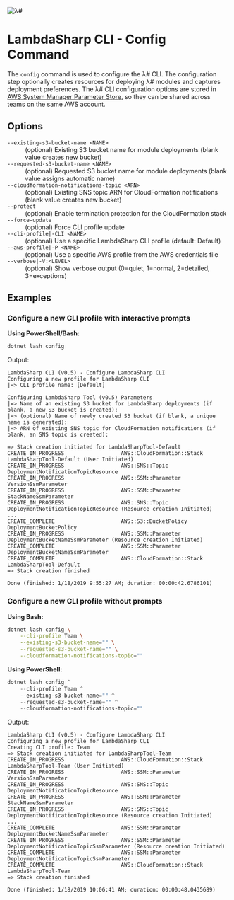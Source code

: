 ![λ#](../../../Docs/LambdaSharp_v2_small.png)

# LambdaSharp CLI - Config Command

The `config` command is used to configure the λ# CLI. The configuration step optionally creates resources for deploying λ# modules and captures deployment preferences. The λ# CLI configuration options are stored in [AWS System Manager Parameter Store](https://docs.aws.amazon.com/systems-manager/latest/userguide/systems-manager-paramstore.html), so they can be shared across teams on the same AWS account.

## Options

<dl>

<dt><code>--existing-s3-bucket-name &lt;NAME&gt;</code></dt>
<dd>(optional) Existing S3 bucket name for module deployments (blank value creates new bucket)</dd>

<dt><code>--requested-s3-bucket-name &lt;NAME&gt;</code></dt>
<dd>(optional) Requested S3 bucket name for module deployments (blank value assigns automatic name)</dd>

<dt><code>--cloudformation-notifications-topic &lt;ARN&gt;</code></dt>
<dd>(optional) Existing SNS topic ARN for CloudFormation notifications (blank value creates new bucket)</dd>

<dt><code>--protect</code></dt>
<dd>(optional) Enable termination protection for the CloudFormation stack</dd>

<dt><code>--force-update</code></dt>
<dd>(optional) Force CLI profile update</dd>

<dt><code>--cli-profile|-CLI &lt;NAME&gt;</code></dt>
<dd>(optional) Use a specific LambdaSharp CLI profile (default: Default)</dd>

<dt><code>--aws-profile|-P &lt;NAME&gt;</code></dt>
<dd>(optional) Use a specific AWS profile from the AWS credentials file</dd>

<dt><code>--verbose|-V:&lt;LEVEL&gt;</code></dt>
<dd>(optional) Show verbose output (0=quiet, 1=normal, 2=detailed, 3=exceptions)</dd>

</dl>

## Examples

### Configure a new CLI profile with interactive prompts

__Using PowerShell/Bash:__
```bash
dotnet lash config
```

Output:
```
LambdaSharp CLI (v0.5) - Configure LambdaSharp CLI
Configuring a new profile for LambdaSharp CLI
|=> CLI profile name: [Default]

Configuring LambdaSharp Tool (v0.5) Parameters
|=> Name of an existing S3 bucket for LambdaSharp deployments (if blank, a new S3 bucket is created):
|=> (optional) Name of newly created S3 bucket (if blank, a unique name is generated):
|=> ARN of existing SNS topic for CloudFormation notifications (if blank, an SNS topic is created):

=> Stack creation initiated for LambdaSharpTool-Default
CREATE_IN_PROGRESS                  AWS::CloudFormation::Stack                              LambdaSharpTool-Default (User Initiated)
CREATE_IN_PROGRESS                  AWS::SNS::Topic                                         DeploymentNotificationTopicResource
CREATE_IN_PROGRESS                  AWS::SSM::Parameter                                     VersionSsmParameter
CREATE_IN_PROGRESS                  AWS::SSM::Parameter                                     StackNameSsmParameter
CREATE_IN_PROGRESS                  AWS::SNS::Topic                                         DeploymentNotificationTopicResource (Resource creation Initiated)
...
CREATE_COMPLETE                     AWS::S3::BucketPolicy                                   DeploymentBucketPolicy
CREATE_IN_PROGRESS                  AWS::SSM::Parameter                                     DeploymentBucketNameSsmParameter (Resource creation Initiated)
CREATE_COMPLETE                     AWS::SSM::Parameter                                     DeploymentBucketNameSsmParameter
CREATE_COMPLETE                     AWS::CloudFormation::Stack                              LambdaSharpTool-Default
=> Stack creation finished

Done (finished: 1/18/2019 9:55:27 AM; duration: 00:00:42.6786101)
```

### Configure a new CLI profile without prompts

__Using Bash:__
```bash
dotnet lash config \
    --cli-profile Team \
    --existing-s3-bucket-name="" \
    --requested-s3-bucket-name="" \
    --cloudformation-notifications-topic=""
```
__Using PowerShell:__
```powershell
dotnet lash config ^
    --cli-profile Team ^
    --existing-s3-bucket-name="" ^
    --requested-s3-bucket-name="" ^
    --cloudformation-notifications-topic=""
```

Output:
```
LambdaSharp CLI (v0.5) - Configure LambdaSharp CLI
Configuring a new profile for LambdaSharp CLI
Creating CLI profile: Team
=> Stack creation initiated for LambdaSharpTool-Team
CREATE_IN_PROGRESS                  AWS::CloudFormation::Stack                              LambdaSharpTool-Team (User Initiated)
CREATE_IN_PROGRESS                  AWS::SSM::Parameter                                     VersionSsmParameter
CREATE_IN_PROGRESS                  AWS::SNS::Topic                                         DeploymentNotificationTopicResource
CREATE_IN_PROGRESS                  AWS::SSM::Parameter                                     StackNameSsmParameter
CREATE_IN_PROGRESS                  AWS::SNS::Topic                                         DeploymentNotificationTopicResource (Resource creation Initiated)
...
CREATE_COMPLETE                     AWS::SSM::Parameter                                     DeploymentBucketNameSsmParameter
CREATE_IN_PROGRESS                  AWS::SSM::Parameter                                     DeploymentNotificationTopicSsmParameter (Resource creation Initiated)
CREATE_COMPLETE                     AWS::SSM::Parameter                                     DeploymentNotificationTopicSsmParameter
CREATE_COMPLETE                     AWS::CloudFormation::Stack                              LambdaSharpTool-Team
=> Stack creation finished

Done (finished: 1/18/2019 10:06:41 AM; duration: 00:00:48.0435689)
```
